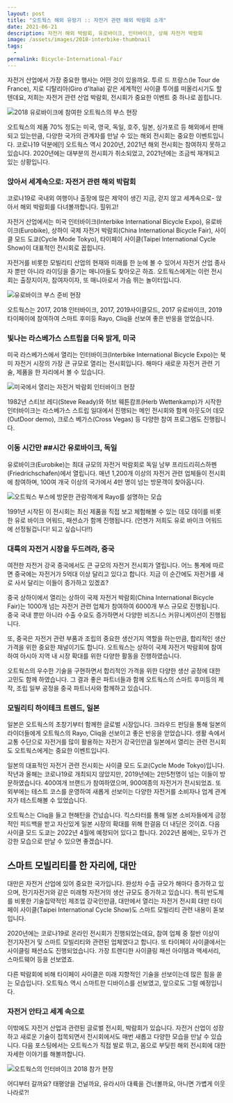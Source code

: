 ```yaml
---
layout: post
title: "오트웍스 해외 유랑기 :: 자전거 관련 해외 박람회 소개"
date: 2021-06-21
description: 자전거 해외 박람회, 유로바이크, 인터바이크, 상해 자전거 박람회
image: /assets/images/2018-interbike-thumbnail
tags: 
  - 
permalink: Bicycle-International-Fair
---
```


자전거 산업에서 가장 중요한 행사는 어떤 것이 있을까요. 투르 드 프랑스(le Tour de France), 지로 디탈리아(Giro d'Italia) 같은 세계적인 사이클 투어를 떠올리시기도 할텐데요, 저희는 자전거 관련 산업 박람회, 전시회가 중요한 이벤트 중 하나로 꼽힙니다.

![2018 유로바이크에 참여한 오트웍스의 부스 현장](/assets/images/eurobike-2018-2.jpg)


오트웍스의 제품 70% 정도는 미국, 영국, 독일, 호주, 일본, 싱가포르 등 해외에서 판매되고 있는만큼, 다양한 국가의 관계자를 만날 수 있는 해외 전시회는 중요한 이벤트입니다. 코로나19 덕분에[!] 오트웍스 역시 2020년, 2021년 해외 전시회는 참여하지 못하고 있습니다. 2020년에는 대부분의 전시회가 취소되었고, 2021년에는 조금씩 재개되고 있는 상황입니다.

### 앉아서 세계속으로: 자전거 관련 해외 박람회

코로나19로 국내외 여행이나 출장에 많은 제약이 생긴 지금, 걷지 않고 세계속으로- 앉아서 해외 박람회를 다녀볼까합니다. 힐위고!

자전거 산업에서는 미국 인터바이크(Interbike International Bicycle Expo), 유로바이크(Eurobike), 상하이 국제 자전거 박람회(China International Bicycle Fair), 사이클 모드 도쿄(Cycle Mode Tokyo), 타이페이 사이클(Taipei International Cycle Show)이 대표적인 전시회로 꼽힙니다.

자전거를 비롯한 모빌리티 산업의 현재와 미래를 한 눈에 볼 수 있어서 자전거 산업 종사자 뿐만 아니라 라이딩을 즐기는 매니아들도 찾아오곤 하죠. 오트웍스에게는 이런 전시회는 출장지이자, 참여자이자, 또 매니아로서 가슴 뛰는 놀이터입니다.

![유로바이크 부스 준비 현장](/assets/images/eurobike-2018-1.jpg)


오트웍스는 2017, 2018 인터바이크, 2017, 2019사이클모드, 2017 유로바이크, 2019 타이페이에 참여하여 스마트 후미등 Rayo, Cliq을 선보여 좋은 반응을 얻었습니다.

### 빛나는 라스베가스 스트립을 더욱 밝게, 미국

미국 라스베가스에서 열리는 인터바이크(Interbike International Bicycle Expo)는 북미 자전거 시장의 가장 큰 규모로 열리는 전시회입니다. 해마다 새로운 자전거 관련 기술, 제품을 한 자리에서 볼 수 있습니다. 

![미국에서 열리는 자전거 박람회 인터바이크 현장](/assets/images/interbike-2018-2.jpg)


1982년 스티브 레디(Steve Ready)와 허브 웨튼캄프(Herb Wettenkamp)가 시작한 인터바이크는 라스베가스 스트립 일대에서 진행되는 메인 전시회와 함께 아웃도어 데모(OutDoor demo), 크로스 베가스(Cross Vegas) 등 다양한 참여 프로그램도 진행됩니다.

### 이동 시간만 ##시간 유로바이크, 독일

유로바이크(Eurobike)는 최대 규모의 자전거 박람회로 독일 남부 프리드리히스하펜(Friedrichschafen)에서 열립니다. 매년 1,200개 이상의 자전거 관련 업체들이 전시회에 참여하며, 100여 개국 이상의 국가에서 4만 명이 넘는 방문객이 찾아옵니다.

![오트웍스 부스에 방문한 관람객에게 Rayo를 설명하는 모습](/assets/images/eurobike-2018-3.jpg)


1991년 시작된 이 전시회는 최신 제품을 직접 보고 체험해볼 수 있는 데모 데이를 비롯한 유로 바이크 어워드, 패션쇼가 함께 진행됩니다. (언젠가 저희도 유로 바이크 어워드에 선정될겁니다! 되고 싶습니다!!)

### 대륙의 자전거 시장을 두드려라, 중국

여전한 자전거 강국 중국에서도 큰 규모의 자전거 전시회가 열립니다. 어느 통계에 따르면 중국에는 자전거가 5억대 이상 달리고 있다고 합니다. 지금 이 순간에도 자전거를 새로 사서 달리는 이들이 증가하고 있겠죠?

중국 상하이에서 열리는 상하이 국제 자전거 박람회(China International Bicycle Fair)는 1000개 넘는 자전거 관련 업체가 참여하여 6000개 부스 규모로 진행됩니다. 중국 국내 뿐만 아니라 수출 수요도 증가하면서 다양한 비즈니스 커뮤니케이션이 진행됩니다. 

또, 중국은 자전거 관련 부품과 조립의 중요한 생산기지 역할을 하는만큼, 합리적인 생산 가격을 위한 중요한 채널이기도 합니다. 오트웍스는 상하이 국제 자전거 박람회에 참여하여 아시아 지역 내 시장 확대를 위한 다양한 활동을 진행하였습니다.

오트웍스의 우수한 기술을 구현하면서 합리적인 가격을 위한 다양한 생산 공정에 대한 고민도 함께 하였습니다. 그 결과 좋은 파트너들과 함께 오트웍스의 스마트 후미등의 제작, 조립 일부 공정을 중국 파트너사와 함께하고 있습니다.

### 모빌리티 하이테크 트렌드, 일본

일본은 오트웍스의 초창기부터 함께한 글로벌 시장입니다. 크라우드 펀딩을 통해 일본의 라이더들에게 오트웍스의 Rayo, Cliq을 선보이고 좋은 반응을 얻었습니다. 생활 속에서 교통 수단으로 자전거를 많이 활용하는 자전거 강국인만큼 일본에서 열리는 관련 전시회도 오트웍스에게는 중요한 이벤트입니다.

일본의 대표적인 자전거 관련 전시회는 사이클 모드 도쿄(Cycle Mode Tokyo)입니다. 작년과 올해는 코로나19로 개최되지 않았지만, 2019년에는 2만5천명이 넘는 이들이 방문하였습니다. 400여개 브랜드가 참여하였으며, 900여종의 자전거가 전시되었죠. 또 외부에는 테스트 코스를 운영하여 새롭게 선보이는 다양한 자전거를 소비자나 업계 관계자가 테스트해볼 수 있었습니다.

오트웍스는 Cliq을 들고 현해탄을 건넜습니다. 킥스타터를 통해 일본 소비자들에게 긍정적인 피드백을 받고 자신있게 일본 시장의 확대를 위해 한걸음 더 내딛은 것이죠. 다음 사이클 모드 도쿄는 2022년 4월에 예정되어 있다고 합니다. 2022년 봄에는, 모두가 건강한 모습으로 만날 수 있으면 좋겠습니다.

## 스마트 모빌리티를 한 자리에, 대만

대만은 자전거 산업에 있어 중요한 국가입니다. 완성차 수출 규모가 해마다 증가하고 있으며, 전기자전거와 같은 미래형 자전거의 생산 규모도 증가하고 있습니다. 특히 반도체를 비롯한 기술집약적인 제조업 강국인만큼, 대만에서 열리는 자전거 전시회 대만
타이페이 사이클(Taipei International Cycle Show)도 스마트 모빌리티 관련 내용이 돋보입니다. 

2020년에는 코로나19로 온라인 전시회가 진행되었는데요, 참여 업체 중 절반 이상이 전기자전거 및 스마트 모빌리티와 관련된 업체였다고 합니다. 또 타이페이 사이클에서는 사이클링 패션쇼도 진행되었습니다. 가장 트렌디한 사이클링 패션 아이템과 액세서리, 스마트웨어 등을 선보였죠.

다른 박람회에 비해 타이페이 사이클은 미래 지향적인 기술을 선보이는데 많은 힘을 쏟는 모습입니다. 오트웍스 역시 스마트한 디바이스를 선보였고, 앞으로도 그럴 예정입니다.

### 자전거 안타고 세계 속으로

이밖에도 자전거 산업과 관련된 글로벌 전시회, 박람회가 있습니다. 자전거 산업이 성장하고 새로운 기술이 접목되면서 전시회에서도 매번 새롭고 다양한 모습을 만날 수 있습니다. 다음 포스팅에서는 오트웍스가 직접 발로 뛰고, 몸으로 부딪힌 해외 전시회에 대한 자세한 이야기를 해볼까합니다.

![오트웍스의 인터바이크 2018 참가 현장](/assets/images/interbike-2018-1.jpg)


어디부터 갈까요? 태평양을 건널까요, 유라시아 대륙을 건너볼까요, 아니면 가볍게 이웃나라로?!
